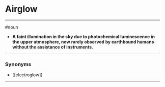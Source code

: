 # Airglow
---
#noun
- **A faint illumination in the sky due to photochemical luminescence in the upper atmosphere, now rarely observed by earthbound humans without the assistance of instruments.**
---
### Synonyms
- [[electroglow]]
---
